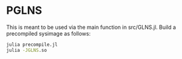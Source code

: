 # PGLNS

This is meant to be used via the main function in src/GLNS.jl. Build a precompiled sysimage as follows:
```cmd
julia precompile.jl
julia -JGLNS.so
```
